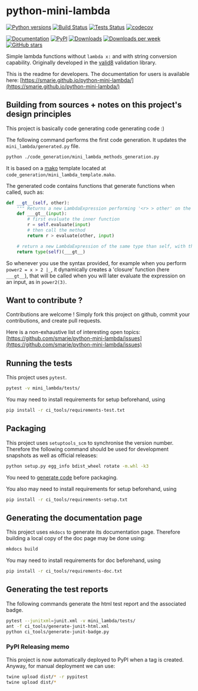 # python-mini-lambda

[![Python versions](https://img.shields.io/pypi/pyversions/mini-lambda.svg)](https://pypi.python.org/pypi/mini-lambda/) [![Build Status](https://travis-ci.org/smarie/python-mini-lambda.svg?branch=master)](https://travis-ci.org/smarie/python-mini-lambda) [![Tests Status](https://smarie.github.io/python-mini-lambda/junit/junit-badge.svg?dummy=8484744)](https://smarie.github.io/python-mini-lambda/junit/report.html) [![codecov](https://codecov.io/gh/smarie/python-mini-lambda/branch/master/graph/badge.svg)](https://codecov.io/gh/smarie/python-mini-lambda)

[![Documentation](https://img.shields.io/badge/doc-latest-blue.svg)](https://smarie.github.io/python-mini-lambda/) [![PyPI](https://img.shields.io/pypi/v/mini-lambda.svg)](https://pypi.python.org/pypi/mini-lambda/) [![Downloads](https://pepy.tech/badge/mini-lambda)](https://pepy.tech/project/mini-lambda) [![Downloads per week](https://pepy.tech/badge/mini-lambda/week)](https://pepy.tech/project/mini-lambda) [![GitHub stars](https://img.shields.io/github/stars/smarie/python-mini-lambda.svg)](https://github.com/smarie/python-mini-lambda/stargazers)

Simple lambda functions without `lambda x:` and with string conversion capability. Originally developed in the [valid8](https://github.com/smarie/python-valid8) validation library.

This is the readme for developers. The documentation for users is available here: [https://smarie.github.io/python-mini-lambda/](https://smarie.github.io/python-mini-lambda/)


## Building from sources + notes on this project's design principles 

This project is basically code generating code generating code :)

The following command performs the first code generation. It updates the `mini_lambda/generated.py` file.

```bash
python ./code_generation/mini_lambda_methods_generation.py
```

It is based on a [mako](http://www.makotemplates.org/) template located at `code_generation/mini_lambda_template.mako`.

The generated code contains functions that generate functions when called, such as:

```python
def __gt__(self, other):
    """ Returns a new LambdaExpression performing '<r> > other' on the result <r> of this evaluator's evaluation """
    def ___gt__(input):
        # first evaluate the inner function
        r = self.evaluate(input)
        # then call the method
        return r > evaluate(other, input)

    # return a new LambdaExpression of the same type than self, with the new function as inner function
    return type(self)(___gt__)
```

So whenever you use the syntax provided, for example when you perform `power2 = x > 2 |_`, it dynamically creates a 'closure' function (here `___gt__`), that will be called when you will later evaluate the expression on an input, as in `power2(3)`.


## Want to contribute ?

Contributions are welcome ! Simply fork this project on github, commit your contributions, and create pull requests.

Here is a non-exhaustive list of interesting open topics: [https://github.com/smarie/python-mini-lambda/issues](https://github.com/smarie/python-mini-lambda/issues)

## Running the tests

This project uses `pytest`. 

```bash
pytest -v mini_lambda/tests/
```

You may need to install requirements for setup beforehand, using 

```bash
pip install -r ci_tools/requirements-test.txt
```

## Packaging

This project uses `setuptools_scm` to synchronise the version number. Therefore the following command should be used for development snapshots as well as official releases: 

```bash
python setup.py egg_info bdist_wheel rotate -m.whl -k3
```

You need to [generate code](##building-from-sources--notes-on-this-projects-design-principles) before packaging.

You also may need to install requirements for setup beforehand, using 

```bash
pip install -r ci_tools/requirements-setup.txt
```

## Generating the documentation page

This project uses `mkdocs` to generate its documentation page. Therefore building a local copy of the doc page may be done using:

```bash
mkdocs build
```

You may need to install requirements for doc beforehand, using 

```bash
pip install -r ci_tools/requirements-doc.txt
```

## Generating the test reports

The following commands generate the html test report and the associated badge. 

```bash
pytest --junitxml=junit.xml -v mini_lambda/tests/
ant -f ci_tools/generate-junit-html.xml
python ci_tools/generate-junit-badge.py
```

### PyPI Releasing memo

This project is now automatically deployed to PyPI when a tag is created. Anyway, for manual deployment we can use:

```bash
twine upload dist/* -r pypitest
twine upload dist/*
```
